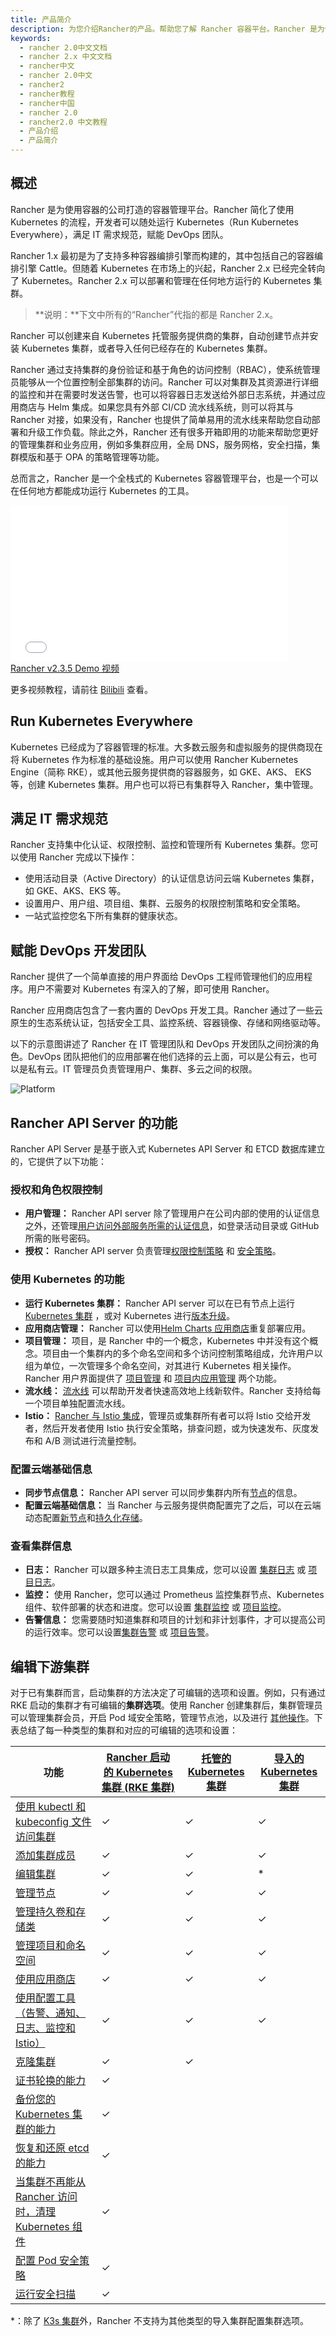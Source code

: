 ```yaml
---
title: 产品简介
description: 为您介绍Rancher的产品。帮助您了解 Rancher 容器平台。Rancher 是为使用容器的公司打造的容器管理平台。Rancher 简化了使用 Kubernetes 的流程，开发者可以随处运行 Kubernetes，满足 IT 需求规范，赋能 DevOps 团队。
keywords:
  - rancher 2.0中文文档
  - rancher 2.x 中文文档
  - rancher中文
  - rancher 2.0中文
  - rancher2
  - rancher教程
  - rancher中国
  - rancher 2.0
  - rancher2.0 中文教程
  - 产品介绍
  - 产品简介
---
```


## 概述

Rancher 是为使用容器的公司打造的容器管理平台。Rancher 简化了使用 Kubernetes 的流程，开发者可以随处运行 Kubernetes（Run Kubernetes Everywhere），满足 IT 需求规范，赋能 DevOps 团队。

Rancher 1.x 最初是为了支持多种容器编排引擎而构建的，其中包括自己的容器编排引擎 Cattle。但随着 Kubernetes 在市场上的兴起，Rancher 2.x 已经完全转向了 Kubernetes。Rancher 2.x 可以部署和管理在任何地方运行的 Kubernetes 集群。

> **说明：**下文中所有的“Rancher”代指的都是 Rancher 2.x。

Rancher 可以创建来自 Kubernetes 托管服务提供商的集群，自动创建节点并安装 Kubernetes 集群，或者导入任何已经存在的 Kubernetes 集群。

Rancher 通过支持集群的身份验证和基于角色的访问控制（RBAC），使系统管理员能够从一个位置控制全部集群的访问。Rancher 可以对集群及其资源进行详细的监控和并在需要时发送告警，也可以将容器日志发送给外部日志系统，并通过应用商店与 Helm 集成。如果您具有外部 CI/CD 流水线系统，则可以将其与 Rancher 对接，如果没有，Rancher 也提供了简单易用的流水线来帮助您自动部署和升级工作负载。除此之外，Rancher 还有很多开箱即用的功能来帮助您更好的管理集群和业务应用，例如多集群应用，全局 DNS，服务网格，安全扫描，集群模版和基于 OPA 的策略管理等功能。

总而言之，Rancher 是一个全栈式的 Kubernetes 容器管理平台，也是一个可以在任何地方都能成功运行 Kubernetes 的工具。

<div class="text-center">
<iframe width="444" height="250" src="//player.bilibili.com/player.html?aid=94394330&cid=161139480&page=1" scrolling="no" border="0" frameborder="no" framespacing="0" allowfullscreen="true"> </iframe>
</div>
<div class="text-center">
<a href="https://www.bilibili.com/video/av94394330/"> Rancher v2.3.5 Demo 视频 </a>
</div>

更多视频教程，请前往 [Bilibili](https://space.bilibili.com/430496045/video?tid=0&page=1&keyword=&order=pubdate) 查看。

## Run Kubernetes Everywhere

Kubernetes 已经成为了容器管理的标准。大多数云服务和虚拟服务的提供商现在将 Kubernetes 作为标准的基础设施。用户可以使用 Rancher Kubernetes Engine（简称 RKE），或其他云服务提供商的容器服务，如 GKE、AKS、 EKS 等，创建 Kubernetes 集群。用户也可以将已有集群导入 Rancher，集中管理。

## 满足 IT 需求规范

Rancher 支持集中化认证、权限控制、监控和管理所有 Kubernetes 集群。您可以使用 Rancher 完成以下操作：

- 使用活动目录（Active Directory）的认证信息访问云端 Kubernetes 集群，如 GKE、AKS、EKS 等。
- 设置用户、用户组、项目组、集群、云服务的权限控制策略和安全策略。
- 一站式监控您名下所有集群的健康状态。

## 赋能 DevOps 开发团队

Rancher 提供了一个简单直接的用户界面给 DevOps 工程师管理他们的应用程序。用户不需要对 Kubernetes 有深入的了解，即可使用 Rancher。

Rancher 应用商店包含了一套内置的 DevOps 开发工具。Rancher 通过了一些云原生的生态系统认证，包括安全工具、监控系统、容器镜像、存储和网络驱动等。

以下的示意图讲述了 Rancher 在 IT 管理团队和 DevOps 开发团队之间扮演的角色。DevOps 团队把他们的应用部署在他们选择的云上面，可以是公有云，也可以是私有云。IT 管理员负责管理用户、集群、多云之间的权限。

![Platform](/img/rancher/platform.png)

## Rancher API Server 的功能

Rancher API Server 是基于嵌入式 Kubernetes API Server 和 ETCD 数据库建立的，它提供了以下功能：

### 授权和角色权限控制

- **用户管理：** Rancher API server 除了管理用户在公司内部的使用的认证信息之外，还管理[用户访问外部服务所需的认证信息](/docs/admin-settings/authentication/_index)，如登录活动目录或 GitHub 所需的账号密码。
- **授权：** Rancher API server 负责管理[权限控制策略](/docs/admin-settings/rbac/_index) 和 [安全策略](/docs/admin-settings/pod-security-policies/_index)。

### 使用 Kubernetes 的功能

- **运行 Kubernetes 集群：** Rancher API server 可以在已有节点上运行 [Kubernetes 集群](/docs/cluster-provisioning/_index) ，或对 Kubernetes 进行[版本升级](/docs/cluster-admin/upgrading-kubernetes/_index)。
- **应用商店管理：** Rancher 可以使用[Helm Charts 应用商店](/docs/catalog/_index)重复部署应用。
- **项目管理：** 项目，是 Rancher 中的一个概念，Kubernetes 中并没有这个概念。项目由一个集群内的多个命名空间和多个访问控制策略组成，允许用户以组为单位，一次管理多个命名空间，对其进行 Kubernetes 相关操作。Rancher 用户界面提供了 [项目管理](/docs/project-admin/_index) 和 [项目内应用管理](/docs/k8s-in-rancher/_index) 两个功能。
- **流水线：** [流水线](/docs/project-admin/pipelines/_index) 可以帮助开发者快速高效地上线新软件。Rancher 支持给每一个项目单独配置流水线。
- **Istio：** [Rancher 与 Istio 集成](/docs/cluster-admin/tools/istio/_index)，管理员或集群所有者可以将 Istio 交给开发者，然后开发者使用 Istio 执行安全策略，排查问题，或为快速发布、灰度发布和 A/B 测试进行流量控制。

### 配置云端基础信息

- **同步节点信息：** Rancher API server 可以同步集群内所有[节点](/docs/cluster-admin/nodes/_index)的信息。
- **配置云端基础信息：** 当 Rancher 与云服务提供商配置完了之后，可以在云端动态配置[新节点](/docs/cluster-provisioning/rke-clusters/node-pools/_index)和[持久化存储](/docs/cluster-admin/volumes-and-storage/_index)。

### 查看集群信息

- **日志：** Rancher 可以跟多种主流日志工具集成，您可以设置 [集群日志](/docs/cluster-admin/tools/logging/_index) 或 [项目日志](/docs/project-admin/tools/logging/_index)。
- **监控：** 使用 Rancher，您可以通过 Prometheus 监控集群节点、Kubernetes 组件、软件部署的状态和进度。您可以设置 [集群监控](/docs/cluster-admin/tools/monitoring/_index) 或 [项目监控](/docs/project-admin/tools/monitoring/_index)。
- **告警信息：** 您需要随时知道集群和项目的计划和非计划事件，才可以提高公司的运行效率。您可以设置[集群告警](/docs/cluster-admin/tools/alerts/_index) 或 [项目告警](/docs/project-admin/tools/alerts/_index)。

## 编辑下游集群

对于已有集群而言，启动集群的方法决定了可编辑的选项和设置。例如，只有通过 RKE 启动的集群才有可编辑的**集群选项**。使用 Rancher 创建集群后，集群管理员可以管理集群会员，开启 Pod 域安全策略，管理节点池，以及进行 [其他操作](/docs/cluster-admin/editing-clusters/_index)。下表总结了每一种类型的集群和对应的可编辑的选项和设置：

| 功能                                                                                                     | [Rancher 启动的 Kubernetes 集群 (RKE 集群)](/docs/cluster-provisioning/rke-clusters/_index) | [托管的 Kubernetes 集群](/docs/cluster-provisioning/hosted-kubernetes-clusters/_index) | [导入的 Kubernetes 集群](/docs/cluster-provisioning/imported-clusters/_index) |
| -------------------------------------------------------------------------------------------------------- | ------------------------------------------------------------------------------------------- | -------------------------------------------------------------------------------------- | ----------------------------------------------------------------------------- |
| [使用 kubectl 和 kubeconfig 文件访问集群](/docs/cluster-admin/cluster-access/kubectl/_index)             | ✓                                                                                           | ✓                                                                                      | ✓                                                                             |
| [添加集群成员](/docs/cluster-admin/cluster-access/cluster-members/_index)                                | ✓                                                                                           | ✓                                                                                      | ✓                                                                             |
| [编辑集群](/docs/cluster-admin/editing-clusters/_index)                                                  | ✓                                                                                           | ✓                                                                                      | \*                                                                            |
| [管理节点](/docs/cluster-admin/nodes/_index)                                                             | ✓                                                                                           | ✓                                                                                      | ✓                                                                             |
| [管理持久卷和存储类](/docs/cluster-admin/volumes-and-storage/_index)                                     | ✓                                                                                           | ✓                                                                                      | ✓                                                                             |
| [管理项目和命名空间](/docs/cluster-admin/projects-and-namespaces/_index)                                 | ✓                                                                                           | ✓                                                                                      | ✓                                                                             |
| [使用应用商店](/docs/catalog/_index)                                                                     | ✓                                                                                           | ✓                                                                                      | ✓                                                                             |
| [使用配置工具（告警、通知、日志、监控和 Istio）](#使用配置工具)                                          | ✓                                                                                           | ✓                                                                                      | ✓                                                                             |
| [克隆集群](/docs/cluster-admin/cloning-clusters/_index)                                                  | ✓                                                                                           | ✓                                                                                      |                                                                               |
| [证书轮换的能力](/docs/cluster-admin/certificate-rotation/_index)                                        | ✓                                                                                           |                                                                                        |                                                                               |
| [备份您的 Kubernetes 集群的能力](/docs/cluster-admin/backing-up-etcd/_index)                             | ✓                                                                                           |                                                                                        |                                                                               |
| [恢复和还原 etcd 的能力](/docs/cluster-admin/restoring-etcd/_index)                                      | ✓                                                                                           |                                                                                        |                                                                               |
| [当集群不再能从 Rancher 访问时，清理 Kubernetes 组件](/docs/cluster-admin/cleaning-cluster-nodes/_index) | ✓                                                                                           |                                                                                        |                                                                               |
| [配置 Pod 安全策略](/docs/cluster-admin/pod-security-policy/_index)                                      | ✓                                                                                           |                                                                                        |                                                                               |
| [运行安全扫描](/docs/security/security-scan/_index)                                                      | ✓                                                                                           |                                                                                        |                                                                               |

\*：除了 [K3s 集群](/docs/cluster-provisioning/imported-clusters/_index#导入的-K3s-集群的其他功能)外，Rancher 不支持为其他类型的导入集群配置集群选项。
